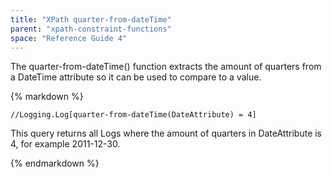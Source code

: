 ```yaml
---
title: "XPath quarter-from-dateTime"
parent: "xpath-constraint-functions"
space: "Reference Guide 4"
---
```

The quarter-from-dateTime() function extracts the amount of quarters from a DateTime attribute so it can be used to compare to a value.

<div class="alert alert-info">{% markdown %}

```
//Logging.Log[quarter-from-dateTime(DateAttribute) = 4]

```

This query returns all Logs where the amount of quarters in DateAttribute is 4, for example 2011-12-30\.

{% endmarkdown %}</div>
